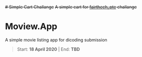~~# Simple Cart Challange~~
~~A simple cart for [fairthech_pte](https://www.instagram.com/fairtech_pte/) challange~~
# Moview.App
A simple movie listing app for dicoding submission

>Start: __18 April 2020__ | End: __TBD__
